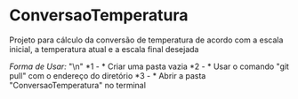 # ConversaoTemperatura
Projeto para cálculo da conversão de temperatura de acordo com a escala inicial, a temperatura atual e a escala final desejada

*Forma de Usar:* "\n"
*1 - * Criar uma pasta vazia
*2 - * Usar o comando "git pull" com o endereço do diretório
*3 - * Abrir a pasta "ConversaoTemperatura" no terminal
